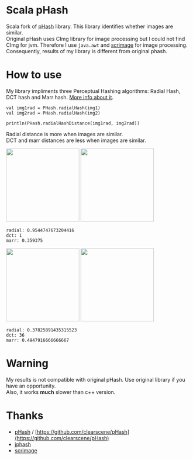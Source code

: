 # Scala pHash

Scala fork of [pHash](http://phash.org) library. This library identifies whether images are similar.  
Original pHash uses CImg library for image processing but I could not find CImg for jvm. Therefore I use ```java.awt``` and [scrimage](https://github.com/sksamuel/scrimage) for image processing. Consequently, results of my library is different from original phash.  
# How to use
My library impliments three Perceptual Hashing algorithms: Radial Hash, DCT hash and Marr hash. [More info about it](http://www.phash.org/docs/pubs/thesis_zauner.pdf).
```
val img1rad = PHash.radialHash(img1)
val img2rad = PHash.radialHash(img2)

println(PHash.radialHashDistance(img1rad, img2rad))
```

Radial distance is more when images are similar.  
DCT and marr distances are less when images are similar. 

<img width='200px' src='https://github.com/poslegm/scala-phash/blob/master/src/test/resources/example2.jpg'>
<img width='200px' src='https://github.com/poslegm/scala-phash/blob/master/src/test/resources/example4.jpg'>

```
radial: 0.9544747673204416
dct: 1
marr: 0.359375
```

<img width='200px' src='https://github.com/poslegm/scala-phash/blob/master/src/test/resources/1.jpg'>
<img width='200px' src='https://github.com/poslegm/scala-phash/blob/master/src/test/resources/2.jpg'>

```
radial: 0.37825891435315523
dct: 36
marr: 0.4947916666666667
```

# Warning
My results is not compatible with original pHash. Use original library if you have an opportunity.  
Also, it works **much** slower than c++ version.
# Thanks
* [pHash](http://phash.org) / [https://github.com/clearscene/pHash](https://github.com/clearscene/pHash) 
* [jphash](https://github.com/pragone/jphash)
* [scrimage](https://github.com/sksamuel/scrimage)
